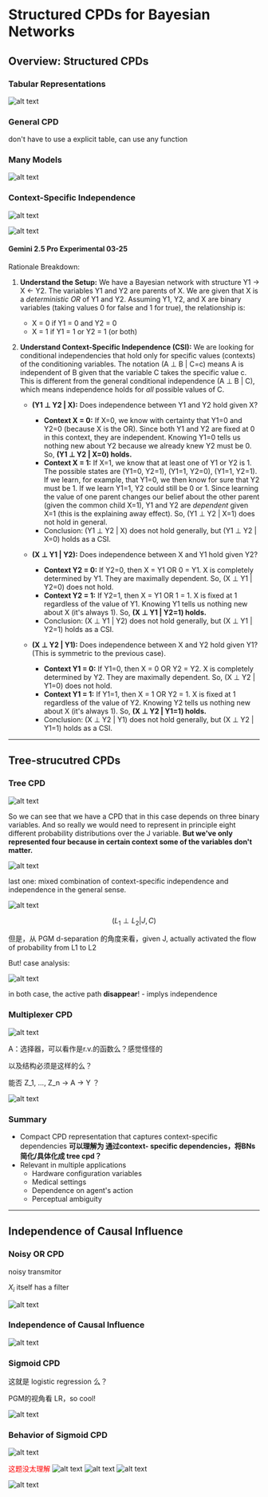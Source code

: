 # Structured CPDs for Bayesian Networks

## Overview: Structured CPDs

### Tabular Representations

![alt text](assets/media/4/4-1-1.png)

### General CPD

don't have to use a explicit table, can use any function

### Many Models

![alt text](assets/media/4/4-1-2.png)

### Context-Specific Independence

![alt text](assets/media/4/4-1-5.png)

![alt text](assets/media/4/4-1-6.png)

#### Gemini 2.5 Pro Experimental 03-25

Rationale Breakdown:

1.  **Understand the Setup:** We have a Bayesian network with structure Y1 -> X <- Y2. The variables Y1 and Y2 are parents of X. We are given that X is a *deterministic OR* of Y1 and Y2. Assuming Y1, Y2, and X are binary variables (taking values 0 for false and 1 for true), the relationship is:
    *   X = 0 if Y1 = 0 and Y2 = 0
    *   X = 1 if Y1 = 1 or Y2 = 1 (or both)

2.  **Understand Context-Specific Independence (CSI):** We are looking for conditional independencies that hold only for specific values (contexts) of the conditioning variables. The notation (A ⊥ B | C=c) means A is independent of B given that the variable C takes the specific value c. This is different from the general conditional independence (A ⊥ B | C), which means independence holds for *all* possible values of C.

    *   **(Y1 ⊥ Y2 | X):** Does independence between Y1 and Y2 hold given X?
        *   **Context X = 0:** If X=0, we know with certainty that Y1=0 and Y2=0 (because X is the OR). Since both Y1 and Y2 are fixed at 0 in this context, they are independent. Knowing Y1=0 tells us nothing new about Y2 because we already knew Y2 must be 0. So, **(Y1 ⊥ Y2 | X=0) holds.**
        *   **Context X = 1:** If X=1, we know that at least one of Y1 or Y2 is 1. The possible states are (Y1=0, Y2=1), (Y1=1, Y2=0), (Y1=1, Y2=1). If we learn, for example, that Y1=0, we then know for sure that Y2 must be 1. If we learn Y1=1, Y2 could still be 0 or 1. Since learning the value of one parent changes our belief about the other parent (given the common child X=1), Y1 and Y2 are *dependent* given X=1 (this is the explaining away effect). So, (Y1 ⊥ Y2 | X=1) does not hold in general.
        *   Conclusion: (Y1 ⊥ Y2 | X) does not hold generally, but (Y1 ⊥ Y2 | X=0) holds as a CSI.

    *   **(X ⊥ Y1 | Y2):** Does independence between X and Y1 hold given Y2?
        *   **Context Y2 = 0:** If Y2=0, then X = Y1 OR 0 = Y1. X is completely determined by Y1. They are maximally dependent. So, (X ⊥ Y1 | Y2=0) does not hold.
        *   **Context Y2 = 1:** If Y2=1, then X = Y1 OR 1 = 1. X is fixed at 1 regardless of the value of Y1. Knowing Y1 tells us nothing new about X (it's always 1). So, **(X ⊥ Y1 | Y2=1) holds.**
        *   Conclusion: (X ⊥ Y1 | Y2) does not hold generally, but (X ⊥ Y1 | Y2=1) holds as a CSI.

    *   **(X ⊥ Y2 | Y1):** Does independence between X and Y2 hold given Y1? (This is symmetric to the previous case).
        *   **Context Y1 = 0:** If Y1=0, then X = 0 OR Y2 = Y2. X is completely determined by Y2. They are maximally dependent. So, (X ⊥ Y2 | Y1=0) does not hold.
        *   **Context Y1 = 1:** If Y1=1, then X = 1 OR Y2 = 1. X is fixed at 1 regardless of the value of Y2. Knowing Y2 tells us nothing new about X (it's always 1). So, **(X ⊥ Y2 | Y1=1) holds.**
        *   Conclusion: (X ⊥ Y2 | Y1) does not hold generally, but (X ⊥ Y2 | Y1=1) holds as a CSI.

---

## Tree-strucutred CPDs

### Tree CPD

![alt text](assets/media/4/4-2-1.png)

So we can see that we have a CPD that in this case depends on three binary variables. And so really we would need to represent in principle eight different probability distributions over the J variable. **But we've only represented four because in certain context some of the variables don't matter.**

![alt text](assets/media/4/4-2-2.png)

last one: mixed combination of context-specific independence and independence in the general sense.

![alt text](assets/media/4/4-2-3.png)

$$
(L_1 \perp L_2 | J, C)
$$

但是，从 PGM d-separation 的角度来看，given J, actually activated the flow of probability from L1 to L2

But! case analysis:

![alt text](assets/media/4/4-2-4.png)

in both case, the active path **disappear**! - implys independence

### Multiplexer CPD

![alt text](assets/media/4/4-2-5.png)

A：选择器，可以看作是r.v.的函数么？感觉怪怪的

以及结构必须是这样的么？

能否 Z_1, ..., Z_n -> A -> Y ？

![alt text](assets/media/4/4-2-6.png)

### Summary

- Compact CPD representation that captures context-specific dependencies
**可以理解为 通过context- specific dependencies，将BNs简化/具体化成 tree cpd？**
- Relevant in multiple applications
  - Hardware configuration variables
  - Medical settings
  - Dependence on agent's action
  - Perceptual ambiguity

---

## Independence of Causal Influence

### Noisy OR CPD

noisy transmitor

$X_i$ itself has a filter

![alt text](assets/media/4/4-3-1.png)

### Independence of Causal Influence

![alt text](assets/media/4/4-3-2.png)

### Sigmoid CPD

这就是 logistic regression 么？

PGM的视角看 LR，so cool!

![alt text](assets/media/4/4-3-3.png)

### Behavior of Sigmoid CPD

![alt text](assets/media/4/4-3-4.png)

<span style='color:red'>这题没太理解</span>
![alt text](assets/media/4/4-3-5.png)
![alt text](assets/media/4/4-3-6.png) 
![alt text](assets/media/4/4-3-7.png)
 
![alt text](assets/media/4/4-3-5.png)
